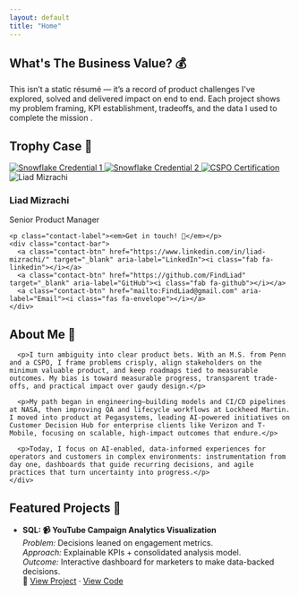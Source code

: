```yaml
---
layout: default
title: "Home"
---
```


<!-- WHY -->
<section class="panel">
  <h2>What's The Business Value? 💰</h2>
  <p>This isn’t a static résumé — it’s a record of product challenges I've explored, solved and delivered impact on end to end. Each project shows my problem framing, KPI establishment, tradeoffs, and the data I used to complete the mission .</p>
</section>

<!-- TROPHY CASE -->
<section class="panel">
  <h2>Trophy Case 🥇</h2>
  <div class="trophy-row">
    <a class="trophy-badge" href="https://achieve.snowflake.com/de6a8975-e11f-4785-90e3-9666c3ef468e#acc.ZX9lSow3" target="_blank" rel="noopener" aria-label="Snowflake Credential 1">
      <img class="trophy-img" src="{{ site.baseurl }}/images/badges/snowflake1.png" alt="Snowflake Credential 1">
    </a>
    <a class="trophy-badge" href="https://achieve.snowflake.com/93121afa-094f-4223-b278-508051e48a46#acc.mduLZGOw" target="_blank" rel="noopener" aria-label="Snowflake Credential 2">
      <img class="trophy-img" src="{{ site.baseurl }}/images/badges/snowflake2.png" alt="Snowflake Credential 2">
    </a>
    <a class="trophy-badge" href="https://certification.scrumalliance.org/accounts/1772540-liad-mizrachi/certifications/2103507-cspo" target="_blank" rel="noopener" aria-label="CSPO Certification">
      <img class="trophy-img" src="{{ site.baseurl }}/images/badges/cspo.png" alt="CSPO Certification">
    </a>
  </div>
</section>

<!-- INTRO: PROFILE (LEFT) + ABOUT (RIGHT) -->
<div class="two-col">
  <!-- LEFT PANEL -->
  <div class="col-left">
    <div class="top-group">
      <img src="{{ site.baseurl }}/images/liad-mizrachi.jpg" alt="Liad Mizrachi" class="profile-pic">
      <h3 class="profile-name">Liad Mizrachi</h3>
      <p class="profile-title">Senior Product Manager</p>
    </div>

    <p class="contact-label"><em>Get in touch! 📧</em></p>
    <div class="contact-bar">
      <a class="contact-btn" href="https://www.linkedin.com/in/liad-mizrachi/" target="_blank" aria-label="LinkedIn"><i class="fab fa-linkedin"></i></a>
      <a class="contact-btn" href="https://github.com/FindLiad" target="_blank" aria-label="GitHub"><i class="fab fa-github"></i></a>
      <a class="contact-btn" href="mailto:FindLiad@gmail.com" aria-label="Email"><i class="fas fa-envelope"></i></a>
    </div>
  </div>

  <!-- RIGHT PANEL -->
  <div class="col-right">
    <div class="about-inner">
      <h2>About Me 👤</h2>

      <p>I turn ambiguity into clear product bets. With an M.S. from Penn and a CSPO, I frame problems crisply, align stakeholders on the minimum valuable product, and keep roadmaps tied to measurable outcomes. My bias is toward measurable progress, transparent trade-offs, and practical impact over gaudy design.</p>

      <p>My path began in engineering—building models and CI/CD pipelines at NASA, then improving QA and lifecycle workflows at Lockheed Martin. I moved into product at Pegasystems, leading AI-powered initiatives on Customer Decision Hub for enterprise clients like Verizon and T-Mobile, focusing on scalable, high-impact outcomes that endure.</p>

      <p>Today, I focus on AI-enabled, data-informed experiences for operators and customers in complex environments: instrumentation from day one, dashboards that guide recurring decisions, and agile practices that turn uncertainty into progress.</p>
    </div>
  </div>
</div>

<!-- FEATURED PROJECTS -->
<section class="panel">
  <h2>Featured Projects 🎨</h2>
  <ul class="project-list">
    <li>
      <strong>SQL: 📹 YouTube Campaign Analytics Visualization</strong><br>
      <em>Problem:</em> Decisions leaned on engagement metrics.<br>
      <em>Approach:</em> Explainable KPIs + consolidated analysis model.<br>
      <em>Outcome:</em> Interactive dashboard for marketers to make data-backed decisions.<br>
      <span class="project-links">🔗 <a href="https://findliad.github.io/Data-Backed-Decision-Making-for-Youtube-Campaigns/" target="_blank" rel="noopener">View Project</a> · <a href="https://github.com/FindLiad/Data-Backed-Decision-Making-for-Youtube-Campaigns" target="_blank" rel="noopener">View Code</a></span>
    </li>
  </ul>
</section>


 